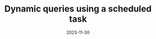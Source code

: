 ---
title: Dynamic queries using a scheduled task
date: 2023-11-30
tags:
  - Logseq
TocOpen: false
draft: true
---